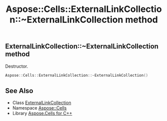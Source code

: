 ﻿---
title: Aspose::Cells::ExternalLinkCollection::~ExternalLinkCollection method
linktitle: ~ExternalLinkCollection
second_title: Aspose.Cells for C++ API Reference
description: 'Aspose::Cells::ExternalLinkCollection::~ExternalLinkCollection method. Destructor in C++.'
type: docs
weight: 200
url: /cpp/aspose.cells/externallinkcollection/~externallinkcollection/
---
## ExternalLinkCollection::~ExternalLinkCollection method


Destructor.

```cpp
Aspose::Cells::ExternalLinkCollection::~ExternalLinkCollection()
```

## See Also

* Class [ExternalLinkCollection](../)
* Namespace [Aspose::Cells](../../)
* Library [Aspose.Cells for C++](../../../)
